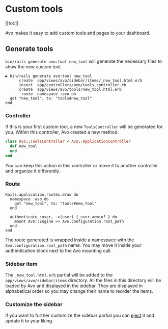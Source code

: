 # Custom tools

[[toc]]

Avo makes it easy to add custom tools and pages to your dashboard.

## Generate tools

`bin/rails generate avo:tool new_tool` will generate the necessary files to show the new custom tool.

```
▶ bin/rails generate avo:tool new_tool
      create  app/views/avo/sidebar/items/_new_tool.html.erb
      insert  app/controllers/avo/tools_controller.rb
      create  app/views/avo/tools/new_tool.html.erb
       route  namespace :avo do
  get "new_tool", to: "tools#new_tool"
end
```

### Controller

If this is your first custom tool, a new `ToolsController` will be generated for you. Within this controller, Avo created a new method.

```ruby
class Avo::ToolsController < Avo::ApplicationController
  def new_tool
  end
end
```

You can keep this action in this controller or move it to another controller and organize it differently.

### Route

```ruby{2-4}
Rails.application.routes.draw do
  namespace :avo do
    get "new_tool", to: "tools#new_tool"
  end

  authenticate :user, ->(user) { user.admin? } do
    mount Avo::Engine => Avo.configuration.root_path
  end
end
```

The route generated is wrapped inside a namespace with the `Avo.configuration.root_path` name. You may move it inside your authentication block next to the Avo mounting call.

### Sidebar item

The `_new_tool.html.erb` partial will be added to the `app/views/avo/sidebar/items` directory. All the files in this directory will be loaded by Avo and displayed in the sidebar. They are displayed in alphabetical order so you may change their name to reorder the items.

### Customize the sidebar

If you want to further customize the sidebar partial you can [eject](./customization.html#eject-views) it and update it to your liking.

